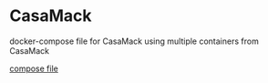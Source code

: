 # CasaMack
docker-compose file for CasaMack using multiple containers from CasaMack

[compose file](docker-compose.yml)